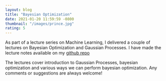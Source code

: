 ```yaml
---
layout: blog
title: "Bayesian Optimization"
date: 2021-01-20 11:59:59 -0800
thumbnail: "/images/prince.jpg"
rating: 5
---
```


As part of a lecture series on Machine Learning, I delivered a couple of lectures on Bayesian Optimization and Gaussian Processes. 
I have made the lecture notes available on my [github repo](https://github.com/hitarth64/bayesian_optimization_A3MD_talk)

The lectures cover introduction to Gaussian Processes, bayesian optimization and various ways we can perform bayesian optimization. 
Any comments or suggestions are always welcome!
